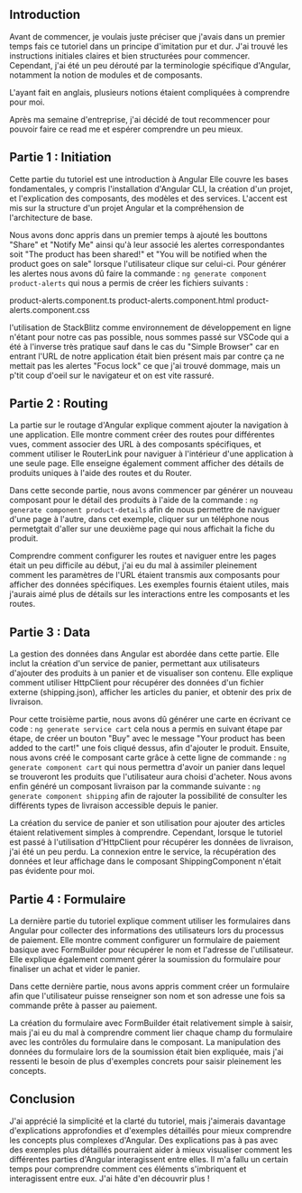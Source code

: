 ## Introduction

Avant de commencer, je voulais juste préciser que j'avais dans un premier temps fais ce tutoriel dans un principe d'imitation pur et dur. J'ai trouvé les instructions initiales claires et bien structurées pour commencer. Cependant, j'ai été un peu dérouté par la terminologie spécifique d'Angular, notamment la notion de modules et de composants.

L'ayant fait en anglais, plusieurs notions étaient compliquées à comprendre pour moi.

Après ma semaine d'entreprise, j'ai décidé de tout recommencer pour pouvoir faire ce read me et espérer comprendre un peu mieux.

## Partie 1 : Initiation

Cette partie du tutoriel est une introduction à Angular Elle couvre les bases fondamentales, y compris l'installation d'Angular CLI, la création d'un projet, et l'explication des composants, des modèles et des services. L'accent est mis sur la structure d'un projet Angular et la compréhension de l'architecture de base.

Nous avons donc appris dans un premier temps à ajouté les bouttons "Share" et "Notify Me" ainsi qu'à leur associé les alertes correspondantes soit "The product has been shared!" et "You will be notified when the product goes on sale" lorsque l'utilisateur clique sur celui-ci. Pour générer les alertes nous avons dû faire la commande : `ng generate component product-alerts` qui nous a permis de créer les fichiers suivants :

product-alerts.component.ts
product-alerts.component.html
product-alerts.component.css

l'utilisation de StackBlitz comme environnement de développement en ligne n'étant pour notre cas pas possible, nous sommes passé sur VSCode qui a été à l'inverse très pratique sauf dans le cas du "Simple Browser" car en entrant l'URL de notre application était bien présent mais par contre ça ne mettait pas les alertes "Focus lock" ce que j'ai trouvé dommage, mais un p'tit coup d'oeil sur le navigateur et on est vite rassuré.

## Partie 2 : Routing

La partie sur le routage d'Angular explique comment ajouter la navigation à une application. Elle montre comment créer des routes pour différentes vues, comment associer des URL à des composants spécifiques, et comment utiliser le RouterLink pour naviguer à l'intérieur d'une application à une seule page. Elle enseigne également comment afficher des détails de produits uniques à l'aide des routes et du Router.

Dans cette seconde partie, nous avons commencer par générer un nouveau composant pour le détail des produits à l'aide de la commande : `ng generate component product-details` afin de nous permettre de naviguer d'une page à l'autre, dans cet exemple, cliquer sur un téléphone nous permetgtait d'aller sur une deuxième page qui nous affichait la fiche du produit.

Comprendre comment configurer les routes et naviguer entre les pages était un peu difficile au début, j'ai eu du mal à assimiler pleinement comment les paramètres de l'URL étaient transmis aux composants pour afficher des données spécifiques. Les exemples fournis étaient utiles, mais j'aurais aimé plus de détails sur les interactions entre les composants et les routes.

## Partie 3 : Data

La gestion des données dans Angular est abordée dans cette partie. Elle inclut la création d'un service de panier, permettant aux utilisateurs d'ajouter des produits à un panier et de visualiser son contenu. Elle explique comment utiliser HttpClient pour récupérer des données d'un fichier externe (shipping.json), afficher les articles du panier, et obtenir des prix de livraison.

Pour cette troisième partie, nous avons dû générer une carte en écrivant ce code : `ng generate service cart` cela nous a permis en suivant étape par étape, de créer un bouton "Buy" avec le message "Your product has been added to the cart!" une fois cliqué dessus, afin d'ajouter le produit. Ensuite, nous avons créé le composant carte grâce à cette ligne de commande : `ng generate component cart` qui nous permettra d'avoir un panier dans lequel se trouveront les produits que l'utilisateur aura choisi d'acheter. Nous avons enfin généré un composant livraison par la commande suivante : `ng generate component shipping` afin de rajouter la possibilité de consulter les différents types de livraison accessible depuis le panier.

La création du service de panier et son utilisation pour ajouter des articles étaient relativement simples à comprendre. Cependant, lorsque le tutoriel est passé à l'utilisation d'HttpClient pour récupérer les données de livraison, j'ai été un peu perdu. La connexion entre le service, la récupération des données et leur affichage dans le composant ShippingComponent n'était pas évidente pour moi.

## Partie 4 : Formulaire

La dernière partie du tutoriel explique comment utiliser les formulaires dans Angular pour collecter des informations des utilisateurs lors du processus de paiement. Elle montre comment configurer un formulaire de paiement basique avec FormBuilder pour récupérer le nom et l'adresse de l'utilisateur. Elle explique également comment gérer la soumission du formulaire pour finaliser un achat et vider le panier.

Dans cette dernière partie, nous avons appris comment créer un formulaire afin que l'utilisateur puisse renseigner son nom et son adresse une fois sa commande prête à passer au paiement.

La création du formulaire avec FormBuilder était relativement simple à saisir, mais j'ai eu du mal à comprendre comment lier chaque champ du formulaire avec les contrôles du formulaire dans le composant. La manipulation des données du formulaire lors de la soumission était bien expliquée, mais j'ai ressenti le besoin de plus d'exemples concrets pour saisir pleinement les concepts.

## Conclusion

J'ai apprécié la simplicité et la clarté du tutoriel, mais j'aimerais davantage d'explications approfondies et d'exemples détaillés pour mieux comprendre les concepts plus complexes d'Angular. Des explications pas à pas avec des exemples plus détaillés pourraient aider à mieux visualiser comment les différentes parties d'Angular interagissent entre elles. Il m'a fallu un certain temps pour comprendre comment ces éléments s'imbriquent et interagissent entre eux. J'ai hâte d'en découvrir plus !
